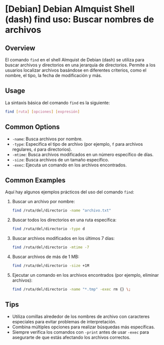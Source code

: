 # [Debian] Debian Almquist Shell (dash) find uso: Buscar nombres de archivos

## Overview
El comando `find` en el shell Almquist de Debian (dash) se utiliza para buscar archivos y directorios en una jerarquía de directorios. Permite a los usuarios localizar archivos basándose en diferentes criterios, como el nombre, el tipo, la fecha de modificación y más.

## Usage
La sintaxis básica del comando `find` es la siguiente:

```bash
find [ruta] [opciones] [expresión]
```

## Common Options
- `-name`: Busca archivos por nombre.
- `-type`: Especifica el tipo de archivo (por ejemplo, `f` para archivos regulares, `d` para directorios).
- `-mtime`: Busca archivos modificados en un número específico de días.
- `-size`: Busca archivos de un tamaño específico.
- `-exec`: Ejecuta un comando en los archivos encontrados.

## Common Examples
Aquí hay algunos ejemplos prácticos del uso del comando `find`:

1. Buscar un archivo por nombre:
   ```bash
   find /ruta/del/directorio -name "archivo.txt"
   ```

2. Buscar todos los directorios en una ruta específica:
   ```bash
   find /ruta/del/directorio -type d
   ```

3. Buscar archivos modificados en los últimos 7 días:
   ```bash
   find /ruta/del/directorio -mtime -7
   ```

4. Buscar archivos de más de 1 MB:
   ```bash
   find /ruta/del/directorio -size +1M
   ```

5. Ejecutar un comando en los archivos encontrados (por ejemplo, eliminar archivos):
   ```bash
   find /ruta/del/directorio -name "*.tmp" -exec rm {} \;
   ```

## Tips
- Utiliza comillas alrededor de los nombres de archivo con caracteres especiales para evitar problemas de interpretación.
- Combina múltiples opciones para realizar búsquedas más específicas.
- Siempre verifica los comandos con `-print` antes de usar `-exec` para asegurarte de que estás afectando los archivos correctos.